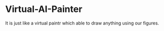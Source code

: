 # Virtual-AI-Painter

It is just like a virtual paintr which able to draw anything using our figures.
